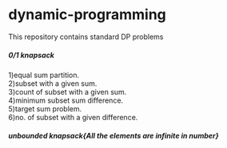 # dynamic-programming
This repository contains standard DP problems
<h5>0/1 knapsack</h5>
1)equal sum partition.<br/>
2)subset with a given sum.<br/>
3)count of subset with a given sum.<br/>
4)minimum subset sum difference.<br/>
5)target sum problem.<br/>
6)no. of subset with a given difference.<br/>
<h5>unbounded knapsack{All the elements are infinite in number}</h5>
